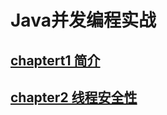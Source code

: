 # Java并发编程实战
## [chaptert1 简介](https://github.com/Lance-Mai/ReadingNotes/blob/main/Java-Concurrency-program/notes/%E7%AC%AC%E4%B8%80%E9%83%A8%E5%88%86%20%E5%9F%BA%E7%A1%80%E7%9F%A5%E8%AF%86/chapter1%20%E7%AE%80%E4%BB%8B.md)
## [chapter2 线程安全性](https://github.com/Lance-Mai/ReadingNotes/blob/main/Java-Concurrency-program/notes/%E7%AC%AC%E4%B8%80%E9%83%A8%E5%88%86%20%E5%9F%BA%E7%A1%80%E7%9F%A5%E8%AF%86/chapter2%20%E7%BA%BF%E7%A8%8B%E5%AE%89%E5%85%A8%E6%80%A7.md)
